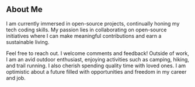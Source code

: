## About Me

I am currently immersed in open-source projects, continually honing my tech coding skills. My passion lies in collaborating on open-source initiatives where I can make meaningful contributions and earn a sustainable living.

Feel free to reach out. I welcome comments and feedback! Outside of work, I am an avid outdoor enthusiast, enjoying activities such as camping, hiking, and trail running. I also cherish spending quality time with loved ones. I am optimistic about a future filled with opportunities and freedom in my career and job.
